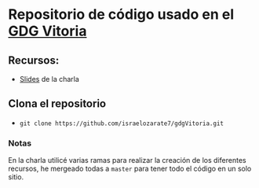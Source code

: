 # Repositorio de código usado en el [GDG Vitoria](https://gdg.community.dev/events/details/google-gdg-vitoria-presents-infrastructura-como-codigo-con-terraform-desde-0/)
## Recursos:
- [Slides](https://docs.google.com/presentation/d/1tu2ME7hjVKsSG_uGyvtQkPo5ZzkmpLempc1ZUGJAZM4/edit?usp=sharing) de la charla

## Clona el repositorio
- ```git clone https://github.com/israelozarate7/gdgVitoria.git```

### Notas
En la charla utilicé varias ramas para realizar la creación de los diferentes recursos, he mergeado todas a ```master``` para tener todo el código en un solo sitio. 
